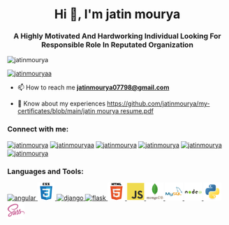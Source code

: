 <h1 align="center">Hi 👋, I'm jatin mourya</h1>
<h3 align="center">A Highly Motivated And Hardworking Individual Looking For Responsible Role In Reputated Organization</h3>

<p align="left"> <img src="https://komarev.com/ghpvc/?username=jatinmourya&label=Profile%20views&color=0e75b6&style=flat" alt="jatinmourya" /> </p>


<p align="left"> <a href="https://twitter.com/jatinmouryaa" target="blank"><img src="https://img.shields.io/twitter/follow/jatinmouryaa?logo=twitter&style=for-the-badge" alt="jatinmouryaa" /></a> </p>

- 📫 How to reach me **jatinmourya07798@gmail.com**

- 📄 Know about my experiences [https://github.com/jatinmourya/my-certificates/blob/main/jatin mourya resume.pdf](https://github.com/jatinmourya/my-certificates/blob/main/jatin%20mourya%20resume.pdf)
 
<h3 align="left">Connect with me:</h3>
<p align="left">
<a href="https://codepen.io/jatinmourya" target="blank"><img align="center" src="https://raw.githubusercontent.com/rahuldkjain/github-profile-readme-generator/master/src/images/icons/Social/codepen.svg" alt="jatinmourya" height="30" width="40" /></a>
<a href="https://twitter.com/jatinmouryaa" target="blank"><img align="center" src="https://raw.githubusercontent.com/rahuldkjain/github-profile-readme-generator/master/src/images/icons/Social/twitter.svg" alt="jatinmouryaa" height="30" width="40" /></a>
<a href="https://linkedin.com/in/jatinmourya" target="blank"><img align="center" src="https://raw.githubusercontent.com/rahuldkjain/github-profile-readme-generator/master/src/images/icons/Social/linked-in-alt.svg" alt="jatinmourya" height="30" width="40" /></a>
<a href="https://instagram.com/jatinmourya" target="blank"><img align="center" src="https://raw.githubusercontent.com/rahuldkjain/github-profile-readme-generator/master/src/images/icons/Social/instagram.svg" alt="jatinmourya" height="30" width="40" /></a>
<a href="https://www.hackerrank.com/jatinmourya" target="blank"><img align="center" src="https://raw.githubusercontent.com/rahuldkjain/github-profile-readme-generator/master/src/images/icons/Social/hackerrank.svg" alt="jatinmourya" height="30" width="40" /></a>
<a href="https://www.leetcode.com/jatinmourya" target="blank"><img align="center" src="https://raw.githubusercontent.com/rahuldkjain/github-profile-readme-generator/master/src/images/icons/Social/leet-code.svg" alt="jatinmourya" height="30" width="40" /></a>
</p>

<h3 align="left">Languages and Tools:</h3>
<p align="left"> <a href="https://angular.io" target="_blank" rel="noreferrer"> <img src="https://angular.io/assets/images/logos/angular/angular.svg" alt="angular" width="40" height="40"/> </a> <a href="https://www.w3schools.com/css/" target="_blank" rel="noreferrer"> <img src="https://raw.githubusercontent.com/devicons/devicon/master/icons/css3/css3-original-wordmark.svg" alt="css3" width="40" height="40"/> </a> <a href="https://www.djangoproject.com/" target="_blank" rel="noreferrer"> <img src="https://cdn.worldvectorlogo.com/logos/django.svg" alt="django" width="40" height="40"/> </a> <a href="https://flask.palletsprojects.com/" target="_blank" rel="noreferrer"> <img src="https://www.vectorlogo.zone/logos/pocoo_flask/pocoo_flask-icon.svg" alt="flask" width="40" height="40"/> </a> <a href="https://www.w3.org/html/" target="_blank" rel="noreferrer"> <img src="https://raw.githubusercontent.com/devicons/devicon/master/icons/html5/html5-original-wordmark.svg" alt="html5" width="40" height="40"/> </a> <a href="https://developer.mozilla.org/en-US/docs/Web/JavaScript" target="_blank" rel="noreferrer"> <img src="https://raw.githubusercontent.com/devicons/devicon/master/icons/javascript/javascript-original.svg" alt="javascript" width="40" height="40"/> </a> <a href="https://www.mongodb.com/" target="_blank" rel="noreferrer"> <img src="https://raw.githubusercontent.com/devicons/devicon/master/icons/mongodb/mongodb-original-wordmark.svg" alt="mongodb" width="40" height="40"/> </a> <a href="https://www.mysql.com/" target="_blank" rel="noreferrer"> <img src="https://raw.githubusercontent.com/devicons/devicon/master/icons/mysql/mysql-original-wordmark.svg" alt="mysql" width="40" height="40"/> </a> <a href="https://nodejs.org" target="_blank" rel="noreferrer"> <img src="https://raw.githubusercontent.com/devicons/devicon/master/icons/nodejs/nodejs-original-wordmark.svg" alt="nodejs" width="40" height="40"/> </a> <a href="https://www.python.org" target="_blank" rel="noreferrer"> <img src="https://raw.githubusercontent.com/devicons/devicon/master/icons/python/python-original.svg" alt="python" width="40" height="40"/> </a> <a href="https://sass-lang.com" target="_blank" rel="noreferrer"> <img src="https://raw.githubusercontent.com/devicons/devicon/master/icons/sass/sass-original.svg" alt="sass" width="40" height="40"/> </a> </p>
